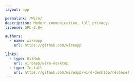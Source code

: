 ```yaml
---
layout: app

permalink: /Wire/
description: Modern communication, full privacy.
license: GPL-2.0+

authors:
  - name: wireapp
    url: https://github.com/wireapp

links:
  - type: GitHub
    url: wireapp/wire-desktop
  - type: Install
    url: https://github.com/wireapp/wire-desktop/releases
---
```

